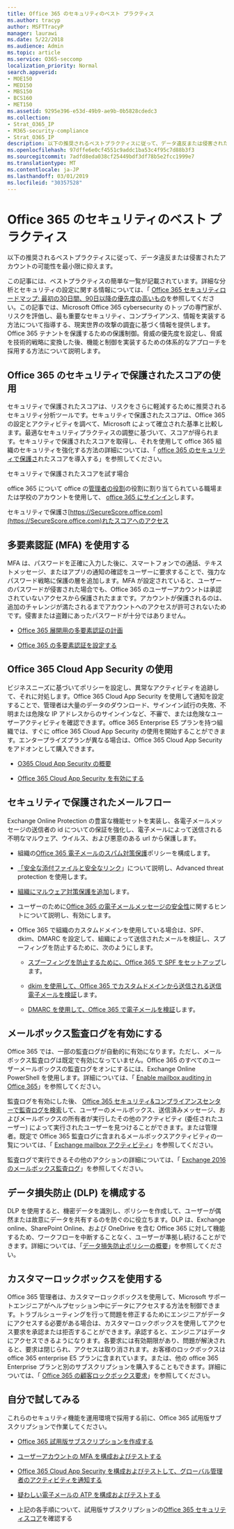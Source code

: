 ```yaml
---
title: Office 365 のセキュリティのベスト プラクティス
ms.author: tracyp
author: MSFTTracyP
manager: laurawi
ms.date: 5/22/2018
ms.audience: Admin
ms.topic: article
ms.service: O365-seccomp
localization_priority: Normal
search.appverid:
- MOE150
- MED150
- MBS150
- BCS160
- MET150
ms.assetid: 9295e396-e53d-49b9-ae9b-0b5828cdedc3
ms.collection:
- Strat_O365_IP
- M365-security-compliance
- Strat_O365_IP
description: 以下の推奨されるベストプラクティスに従って、データ違反または侵害されたアカウントの可能性を最小限に抑えます。
ms.openlocfilehash: 97dffe6e0cf4551c9addc1ba53c4f95c7d88b3f3
ms.sourcegitcommit: 7adfd8eda038cf25449bdf3df78b5e2fcc1999e7
ms.translationtype: MT
ms.contentlocale: ja-JP
ms.lasthandoff: 03/01/2019
ms.locfileid: "30357528"
---
```

# <a name="security-best-practices-for-office-365"></a>Office 365 のセキュリティのベスト プラクティス

以下の推奨されるベストプラクティスに従って、データ違反または侵害されたアカウントの可能性を最小限に抑えます。
  
この記事には、ベストプラクティスの簡単な一覧が記載されています。詳細な分析とセキュリティの設定に関する情報については、「 [Office 365 セキュリティロードマップ: 最初の30日間、90日以降の優先度の高いもの](security-roadmap.md)を参照してください。この記事では、Microsoft Office 365 cybersecurity のトップの専門家が、リスクを評価し、最も重要なセキュリティ、コンプライアンス、情報を実装する方法について指導する、現実世界の攻撃の調査に基づく情報を提供します。Office 365 テナントを保護するための保護制御。脅威の優先度を設定し、脅威を技術的戦略に変換した後、機能と制御を実装するための体系的なアプローチを採用する方法について説明します。
  
## <a name="use-office-365-secure-score"></a>Office 365 のセキュリティで保護されたスコアの使用

セキュリティで保護されたスコアは、リスクをさらに軽減するために推奨されるセキュリティ分析ツールです。セキュリティで保護されたスコアは、Office 365 の設定とアクティビティを調べて、Microsoft によって確立された基準と比較します。最適なセキュリティプラクティスの調整に基づいて、スコアが得られます。セキュリティで保護されたスコアを取得し、それを使用して office 365 組織のセキュリティを強化する方法の詳細については、「 [office 365 のセキュリティで保護さ](office-365-secure-score.md)れたスコアを導入する」を参照してください。
  
セキュリティで保護されたスコアを試す場合
  
office 365 について office の[管理者の役割](https://support.office.com/article/da585eea-f576-4f55-a1e0-87090b6aaa9d)の役割に割り当てられている職場または学校のアカウントを使用して、 [office 365 にサインイン](https://www.office.com/signin)します。
  
セキュリティで保護さ[https://SecureScore.office.com](https://SecureScore.office.com)れたスコアへのアクセス
  
## <a name="use-multi-factor-authentication-mfa"></a>多要素認証 (MFA) を使用する

MFA は、パスワードを正確に入力した後に、スマートフォンでの通話、テキストメッセージ、またはアプリの通知の確認をユーザーに要求することで、強力なパスワード戦略に保護の層を追加します。MFA が設定されていると、ユーザーのパスワードが侵害された場合でも、Office 365 のユーザーアカウントは承認されていないアクセスから保護されたままです。アカウントが保護されるのは、追加のチャレンジが満たされるまでアカウントへのアクセスが許可されないためです。侵害または盗難にあったパスワードが十分ではありません。
  
- [Office 365 展開用の多要素認証の計画](https://support.office.com/article/043807b2-21db-4d5c-b430-c8a6dee0e6ba)

- [Office 365 の多要素認証を設定する](https://support.office.com/article/8f0454b2-f51a-4d9c-bcde-2c48e41621c6)

## <a name="use-office-365-cloud-app-security"></a>Office 365 Cloud App Security の使用

ビジネスニーズに基づいてポリシーを設定し、異常なアクティビティを追跡して、それに対処します。Office 365 Cloud App Security を使用して通知を設定することで、管理者は大量のデータのダウンロード、サインイン試行の失敗、不明または危険な IP アドレスからのサインインなど、不審で、または危険なユーザーアクティビティを確認できます。office 365 Enterprise E5 プランを持つ組織では、すぐに office 365 Cloud App Security の使用を開始することができます。エンタープライズプランが異なる場合は、Office 365 Cloud App Security をアドオンとして購入できます。
  
- [O365 Cloud App Security の概要](office-365-cas-overview.md)

- [Office 365 Cloud App Security を有効にする](turn-on-office-365-cas.md)

## <a name="secure-mail-flow"></a>セキュリティで保護されたメールフロー

Exchange Online Protection の豊富な機能セットを実装し、各電子メールメッセージの送信者の id についての保証を強化し、電子メールによって送信される不明なマルウェア、ウイルス、および悪意のある url から保護します。
  
- 組織の[Office 365 電子メールのスパム対策保護](anti-spam-protection.md)ポリシーを構成します。

- [「安全な添付ファイルと安全なリンク](https://technet.microsoft.com/library/mt148491.aspx)」について説明し、Advanced threat protection を使用します。

- [組織にマルウェア対策保護を追加](https://technet.microsoft.com/en-us/library/jj200669%28v=exchg.150%29.aspx)します。

- ユーザーのために[Office 365 の電子メールメッセージの安全性](safety-tips-in-office-365.md)に関するヒントについて説明し、有効にします。

- Office 365 で組織のカスタムドメインを使用している場合は、SPF、dkim、DMARC を設定して、組織によって送信されたメールを検証し、スプーフィングを防止するために、次のようにします。

  - [スプーフィングを防止するために、Office 365 で SPF をセットアップ](https://docs.microsoft.com/office365/SecurityCompliance/set-up-spf-in-office-365-to-help-prevent-spoofing)します。

  - [dkim を使用して、Office 365 でカスタムドメインから送信される送信電子メールを検証](https://docs.microsoft.com/office365/SecurityCompliance/set-up-spf-in-office-365-to-help-prevent-spoofing)します。

  - [DMARC を使用して、Office 365 で電子メールを検証](https://technet.microsoft.com/library/mt734386%28v=exchg.150%29.aspx)します。

## <a name="enable-mailbox-audit-logging"></a>メールボックス監査ログを有効にする

Office 365 では、一部の監査ログが自動的に有効になります。ただし、メールボックス監査ログは既定で有効になっていません。Office 365 のすべてのユーザーメールボックスの監査ログをオンにするには、Exchange Online PowerShell を使用します。詳細については、「 [Enable mailbox auditing in Office 365](https://go.microsoft.com/fwlink/p/?LinkID=626109)」を参照してください。
  
監査ログを有効にした後、 [Office 365 セキュリティ&amp;コンプライアンスセンターで監査ログを検索](search-the-audit-log-in-security-and-compliance.md)して、ユーザーのメールボックス、送信済みメッセージ、およびメールボックスの所有者が実行したその他のアクティビティ (委任されたユーザー) によって実行されたユーザーを見つけることができます。または管理者。既定で Office 365 監査ログに含まれるメールボックスアクティビティの一覧については、「 [Exchange mailbox アクティビティ](search-the-audit-log-in-security-and-compliance.md#exchange-mailbox-activities)」を参照してください。
  
監査ログで実行できるその他のアクションの詳細については、「 [Exchange 2016 のメールボックス監査ログ](https://technet.microsoft.com/en-us/library/ff459237%28v=exchg.160%29.aspx)」を参照してください。
  
## <a name="configure-data-loss-prevention-dlp"></a>データ損失防止 (DLP) を構成する

DLP を使用すると、機密データを識別し、ポリシーを作成して、ユーザーが偶然または故意にデータを共有するのを防ぐのに役立ちます。DLP は、Exchange online、SharePoint Online、および OneDrive を含む Office 365 に対して機能するため、ワークフローを中断することなく、ユーザーが準拠し続けることができます。詳細については、「[データ損失防止ポリシーの概要](data-loss-prevention-policies.md)」を参照してください。
  
## <a name="use-customer-lockbox"></a>カスタマーロックボックスを使用する

Office 365 管理者は、カスタマーロックボックスを使用して、Microsoft サポートエンジニアがヘルプセッション中にデータにアクセスする方法を制御できます。トラブルシューティングを行って問題を修正するためにエンジニアがデータにアクセスする必要がある場合は、カスタマーロックボックスを使用してアクセス要求を承認または拒否することができます。承認すると、エンジニアはデータにアクセスできるようになります。各要求には有効期限があり、問題が解決されると、要求は閉じられ、アクセスは取り消されます。お客様のロックボックスは office 365 enterprise E5 プランに含まれています。または、他の office 365 Enterprise プランと別のサブスクリプションを購入することもできます。詳細については、「 [Office 365 の顧客ロックボックス要求](https://support.office.com/article/36f9cdd1-e64c-421b-a7e4-4a54d16440a2)」を参照してください。
  
## <a name="try-it-yourself"></a>自分で試してみる
<a name="SecureScore"> </a>

これらのセキュリティ機能を運用環境で採用する前に、Office 365 試用版サブスクリプションで作業してください。
  
- [Office 365 試用版サブスクリプションを作成する](https://technet.microsoft.com/library/mt736406.aspx)

- [ユーザーアカウントの MFA を構成およびテストする](https://technet.microsoft.com/library/mt492459.aspx)

- [Office 365 Cloud App Security を構成およびテストして、グローバル管理者のアクティビティを通知する](https://technet.microsoft.com/library/mt757250.aspx)

- [疑わしい電子メールの ATP を構成およびテストする](https://technet.microsoft.com/library/mt490479.aspx)

- 上記の各手順について、試用版サブスクリプションの[Office 365 セキュリティスコア](https://securescore.office.com/)を確認する